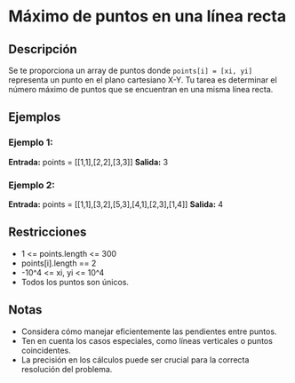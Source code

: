 # Máximo de puntos en una línea recta

## Descripción

Se te proporciona un array de puntos donde `points[i] = [xi, yi]` representa un punto en el plano cartesiano X-Y. Tu tarea es determinar el número máximo de puntos que se encuentran en una misma línea recta.

## Ejemplos

### Ejemplo 1:

**Entrada:** points = [[1,1],[2,2],[3,3]]
**Salida:** 3

### Ejemplo 2:

**Entrada:** points = [[1,1],[3,2],[5,3],[4,1],[2,3],[1,4]]
**Salida:** 4

## Restricciones

- 1 <= points.length <= 300
- points[i].length == 2
- -10^4 <= xi, yi <= 10^4
- Todos los puntos son únicos.

## Notas

- Considera cómo manejar eficientemente las pendientes entre puntos.
- Ten en cuenta los casos especiales, como líneas verticales o puntos coincidentes.
- La precisión en los cálculos puede ser crucial para la correcta resolución del problema.